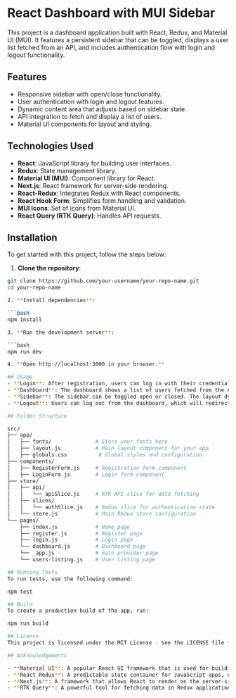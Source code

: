 # React Dashboard with MUI Sidebar

This project is a dashboard application built with React, Redux, and Material UI (MUI). It features a persistent sidebar that can be toggled, displays a user list fetched from an API, and includes authentication flow with login and logout functionality.

## Features
- Responsive sidebar with open/close functionality.
- User authentication with login and logout features.
- Dynamic content area that adjusts based on sidebar state.
- API integration to fetch and display a list of users.
- Material UI components for layout and styling.

## Technologies Used
- **React**: JavaScript library for building user interfaces.
- **Redux**: State management library.
- **Material UI (MUI)**: Component library for React.
- **Next.js**: React framework for server-side rendering.
- **React-Redux**: Integrates Redux with React components.
- **React Hook Form**: Simplifies form handling and validation.
- **MUI Icons**: Set of icons from Material UI.
- **React Query (RTK Query)**: Handles API requests.

## Installation

To get started with this project, follow the steps below:

1. **Clone the repository**:

```bash
git clone https://github.com/your-username/your-repo-name.git
cd your-repo-name

2. **Install dependencies**:

```bash
npm install

3. **Run the development server**:

```bash
npm run dev

4. **Open http://localhost:3000 in your browser.**

## Usage
- **Login**: After registration, users can log in with their credentials. On successful login, they will be redirected to the dashboard.
- **Dashboard**: The dashboard shows a list of users fetched from the API.
- **Sidebar**: The sidebar can be toggled open or closed. The layout dynamically adjusts based on the sidebar’s state.
- **Logout**: Users can log out from the dashboard, which will redirect them back to the login page.

## Folder Structure

src/
├── app/
│   ├── fonts/              # Store your fonts here
│   ├── layout.js           # Main layout component for your app
│   ├── globals.css          # Global styles and configuration
├── components/
│   ├── RegisterForm.js     # Registration form component
│   ├── LoginForm.js        # Login form component   
├── store/
│   ├── api/
│   │   └── apiSlice.js     # RTK API slice for data fetching
│   ├── slices/
│   │   └── authSlice.js    # Redux slice for authentication state
│   └── store.js            # Main Redux store configuration
└── pages/
    ├── index.js            # Home page
    ├── register.js         # Register page
    ├── login.js            # Login page
    └── dashboard.js        # Dashboard page  
    └── _app.js             # main provider page
    └── users-listing.js    # User listing page

## Running Tests
To run tests, use the following command:

npm test

## Build
To create a production build of the app, run:

npm run build

## License
This project is licensed under the MIT License - see the LICENSE file for details.

## Acknowledgements

- **Material UI**: A popular React UI framework that is used for building the user interface.
- **React Redux**: A predictable state container for JavaScript apps, used for managing state across the application.
- **Next.js**: A framework that allows React to render on the server-side.
- **RTK Query**: A powerful tool for fetching data in Redux applications.
